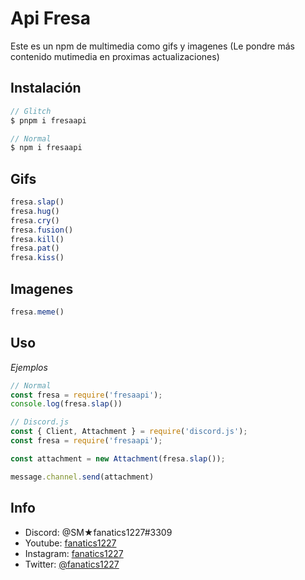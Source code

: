 Api Fresa
=================

Este es un npm de multimedia como gifs y imagenes (Le pondre más contenido mutimedia en proximas actualizaciones)

Instalación
-----------


```js
// Glitch
$ pnpm i fresaapi

// Normal
$ npm i fresaapi
```
Gifs
----
```js
fresa.slap()
fresa.hug()
fresa.cry()
fresa.fusion()
fresa.kill()
fresa.pat()
fresa.kiss()
```
Imagenes
--------
```js
fresa.meme()
```
Uso
---


_Ejemplos_

```js
// Normal
const fresa = require('fresaapi');
console.log(fresa.slap())

// Discord.js
const { Client, Attachment } = require('discord.js');
const fresa = require('fresaapi');

const attachment = new Attachment(fresa.slap());

message.channel.send(attachment)
```

Info
-----
- Discord: @SM★fanatics1227#3309 
- Youtube: [fanatics1227](https://www.youtube.com/channel/UCJbj6jt-6ddOxgUf7OA2rhg)
- Instagram: [fanatics1227](https://instagram.com/fanatics1227)
- Twitter: [@fanatics1227](https://twitter.com/@fanatics1227)
